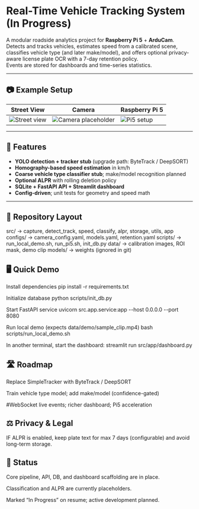 # Real-Time Vehicle Tracking System (In Progress)

A modular roadside analytics project for **Raspberry Pi 5** + **ArduCam**.  
Detects and tracks vehicles, estimates speed from a calibrated scene, classifies vehicle type (and later make/model), and offers optional privacy-aware license plate OCR with a 7-day retention policy.  
Events are stored for dashboards and time-series statistics.

---

## 📷 Example Setup

| Street View | Camera | Raspberry Pi 5 |
|-------------|--------|----------------|
| ![Street view](https://github.com/user-attachments/assets/ff37e52f-da89-478d-9bde-f90f9941ab87) | ![Camera placeholder](https://github.com/user-attachments/assets/6d08bdfe-5148-44cd-b52b-36ef425a8678) | ![Pi5 setup](https://github.com/user-attachments/assets/8e94b32e-5664-4937-a104-27733ba844d5) |

---

## 🚀 Features

- **YOLO detection + tracker stub** (upgrade path: ByteTrack / DeepSORT)
- **Homography-based speed estimation** in km/h
- **Coarse vehicle type classifier stub**; make/model recognition planned
- **Optional ALPR** with rolling deletion policy
- **SQLite + FastAPI API + Streamlit dashboard**
- **Config-driven**; unit tests for geometry and speed math

---

## 📂 Repository Layout
src/        → capture, detect_track, speed, classify, alpr, storage, utils, app
configs/    → camera_config.yaml, models.yaml, retention.yaml
scripts/    → run_local_demo.sh, run_pi5.sh, init_db.py
data/       → calibration images, ROI mask, demo clip
models/     → weights (ignored in git)


## 🖥️ Quick Demo
Install dependencies
pip install -r requirements.txt

Initialize database
python scripts/init_db.py

Start FastAPI service
uvicorn src.app.service:app --host 0.0.0.0 --port 8080

Run local demo (expects data/demo/sample_clip.mp4)
bash scripts/run_local_demo.sh

In another terminal, start the dashboard:
streamlit run src/app/dashboard.py

## 🛣️ Roadmap
Replace SimpleTracker with ByteTrack / DeepSORT

Train vehicle type model; add make/model (confidence-gated)

#WebSocket live events; richer dashboard; Pi5 acceleration

## ⚖️ Privacy & Legal

IF ALPR is enabled, keep plate text for max 7 days (configurable) and avoid long-term storage.

## 📌 Status
Core pipeline, API, DB, and dashboard scaffolding are in place.

Classification and ALPR are currently placeholders.

Marked “In Progress” on resume; active development planned.


